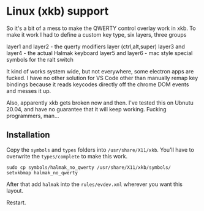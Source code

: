 # Linux (xkb) support

So it's a bit of a mess to make the QWERTY control overlay work in xkb.
To make it work I had to define a custom key type, six layers, three groups

layer1 and layer2 - the querty modifiers layer (ctrl,alt,super)
layer3 and layer4 - the actual Halmak keyboard
layer5 and layer6 - mac style special symbols for the ralt switch

It kind of works system wide, but not everywhere, some electron apps
are fucked. I have no other solution for VS Code other than manually
remap key bindings because it reads keycodes directly off the chrome
DOM events and messes it up.

Also, apparently xkb gets broken now and then. I've tested this on Ubnutu 20.04, 
and have no guarantee that it will keep working. Fucking programmers, man...

## Installation

Copy the `symbols` and `types` folders into `/usr/share/X11/xkb`.
You'll have to overwrite the `types/complete` to make this work.

```
sudo cp symbols/halmak_no_qwerty /usr/share/X11/xkb/symbols/
setxkbmap halmak_no_qwerty
```

After that add `halmak` into the `rules/evdev.xml` wherever you
want this layout.

Restart.

